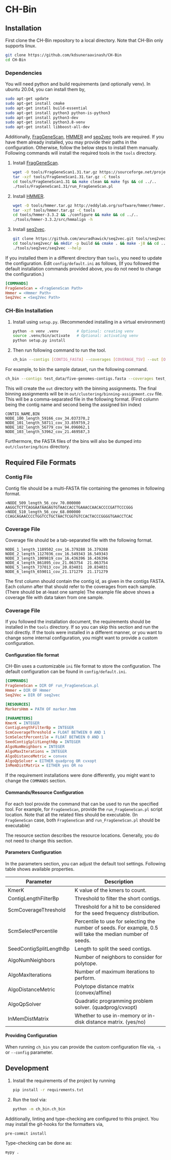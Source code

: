 # CH-Bin

## Installation

First clone the CH-Bin repository to a local directory. Note that CH-Bin only supports linux.

```bash
git clone https://github.com/kdsuneraavinash/CH-Bin
cd CH-Bin
```

### Dependencies

You will need python and build requirements (and optionally venv). In ubuntu 20.04, you can install them by,

```bash
sudo apt-get update
sudo apt-get install cmake
sudo apt-get install build-essential
sudo apt-get install python3 python-is-python3
sudo apt-get install python3-dev
sudo apt-get install python3.8-venv
sudo apt-get install libboost-all-dev
```

Additionally, [FragGeneScan](https://sourceforge.net/projects/fraggenescan), [HMMER](http://hmmer.org/)
and [seq2vec](https://github.com/anuradhawick/seq2vec) tools are required. If you have them already installed, you may provide their paths in the configuration. Otherwise, follow the below steps to install them manually. Following commands will install the required tools in the `tools` directory.

1. Install [FragGeneScan](https://sourceforge.net/projects/fraggenescan).
    ```bash
    wget -O tools/FragGeneScan1.31.tar.gz https://sourceforge.net/projects/fraggenescan/files/FragGeneScan1.31.tar.gz
    tar -xzf tools/FragGeneScan1.31.tar.gz -C tools
    cd tools/FragGeneScan1.31 && make clean && make fgs && cd ../..
    ./tools/FragGeneScan1.31/run_FragGeneScan.pl
    ```
2. Install [HMMER](http://hmmer.org/).
    ```bash
    wget -O tools/hmmer.tar.gz http://eddylab.org/software/hmmer/hmmer.tar.gz
    tar -xzf tools/hmmer.tar.gz -C tools
    cd tools/hmmer-3.3.2 && ./configure && make && cd ../..
    ./tools/hmmer-3.3.2/src/hmmalign -h
    ```
3. Install [seq2vec](https://github.com/anuradhawick/seq2vec).
    ```bash
    git clone https://github.com/anuradhawick/seq2vec.git tools/seq2vec
    cd tools/seq2vec/ && mkdir -p build && cmake . && make -j8 && cd ../..
    ./tools/seq2vec/seq2vec --help
    ```

If you installed them in a different directory than `tools`, you need to update the configuration. Edit `config/default.ini` as follows, (If you followed the default installation commands provided above, you do not need to change the configuration.)

```ini
[COMMANDS]
FragGeneScan = <FragGeneScan Path>
Hmmer = <Hmmer Path>
Seq2Vec = <Seq2Vec Path>
```

### CH-Bin Installation

1. Install using `setup.py`. (Recommended installing in a virtual environment)
    ```bash
    python -m venv .venv        # Optional: creating venv
    source .venv/bin/activate   # Optional: activating venv
    python setup.py install
    ```
2. Then run following command to run the tool.
    ```bash
    ch_bin --contigs [CONTIG_FASTA] --coverages [COVERAGE_TSV] --out [OUT_DIR]
    ```

For example, to bin the sample dataset, run the following command.
 ```bash
 ch_bin --contigs test_data/five-genomes-contigs.fasta --coverages test_data/five-genomes-abundance.abund --out out
 ```

This will create the `out` directory with the binning assignments. The final binning assignments will be in `out/clustering/binning-assignment.csv` file. This will be a comma-separated file in the following format. (First column being the contig name and second being the assigned bin index)

```csv
CONTIG_NAME,BIN
NODE_100_length_59166_cov_34.037370,2
NODE_101_length_58711_cov_33.859759,2
NODE_102_length_56779_cov_94.096062,1
NODE_103_length_53962_cov_21.469587,3
```

Furthermore, the FASTA files of the bins will also be dumped into `out/clustering/bins` directory.

## Required File Formats

### Contig File

Contig file should be a multi-FASTA file containing the genomes in following format.

```fasta
>NODE_509_length_56_cov_70.000000
AAGGCTCTTCAGGAATAAGAGTGTAACCACCTGAAACCAACACCCCGATTCCCGGG
>NODE_510_length_56_cov_68.000000
CCAGCAGAACCCCTGGTCCTGCTAACTCGGTGTCCACTACCCGGGGTGAACCTCAC
```

### Coverage File

Coverage file should be a tab-separated file with the following format.

```tsv
NODE_1_length_1189502_cov_16.379288	16.379288
NODE_2_length_1127036_cov_16.549343	16.549343
NODE_3_length_1009819_cov_16.436396	16.436396
NODE_4_length_861895_cov_21.063754	21.063754
NODE_5_length_737013_cov_20.834031	20.834031
NODE_6_length_659011_cov_21.171279	21.171279
```

The first column should contain the contig id, as given in the contigs FASTA. Each column after that should refer to the coverages from each sample. (There should be at-least one sample) The example file above shows a coverage file with data taken from one sample.

### Coverage File

If you followed the installation document, the requirements should be installed in the `tools` directory. If so you can
skip this section and run the tool directly. If the tools were installed in a different manner, or you want to change
some internal configuration, you might want to provide a custom configuration.

#### Configuration file format

CH-Bin uses a customizable `ini` file format to store the configuration. The default configuration can be found
in `config/default.ini`.

```ini
[COMMANDS]
FragGeneScan = DIR OF run_FragGeneScan.pl
Hmmer = DIR OF Hmmer
Seq2Vec = DIR OF seq2vec

[RESOURCES]
MarkersHmm = PATH OF marker.hmm

[PARAMETERS]
KmerK = INTEGER
ContigLengthFilterBp = INTEGER
ScmCoverageThreshold = FLOAT BETWEEN 0 AND 1
ScmSelectPercentile = FLOAT BETWEEN 0 AND 1
SeedContigSplitLengthBp = INTEGER
AlgoNumNeighbors = INTEGER
AlgoMaxIterations = INTEGER
AlgoDistanceMetric = convex
AlgoQpSolver = EITHER quadprog OR cvxopt
InMemDistMatrix = EITHER yes OR no
```

If the requirement installations were done differently, you might want to change the `COMMANDS` section.

#### Commands/Resource Configuration

For each tool provide the command that can be used to run the specified tool. For example, for `FragGeneScan`, provide
the `run_FragGeneScan.pl` script location. Note that all the related files should be executable.
(In `FragGeneScan` case, both `FragGeneScan` and `run_FragGeneScan.pl` should be executable)

The resource section describes the resource locations. Generally, you do not need to change this section.

#### Parameters Configuration

In the parameters section, you can adjust the default tool settings. Following table shows available properties.

| Parameter               | Description                                                  |
| ----------------------- | ------------------------------------------------------------ |
| KmerK                   | K value of the kmers to count.                               |
| ContigLengthFilterBp    | Threshold to filter the short contigs.                       |
| ScmCoverageThreshold    | Threshold for a hit to be considered for the seed frequency distribution. |
| ScmSelectPercentile     | Percentile to use for selecting the number of seeds. For example, 0.5 will take the median number of seeds. |
| SeedContigSplitLengthBp | Length to split the seed contigs.                            |
| AlgoNumNeighbors        | Number of neighbors to consider for polytope.                |
| AlgoMaxIterations       | Number of maximum iterations to perform.                     |
| AlgoDistanceMetric      | Polytope distance matrix (convex/affine)                     |
| AlgoQpSolver            | Quadratic programming problem solver. (quadprog/cvxopt)      |
| InMemDistMatrix         | Whether to use in-memory or in-disk distance matrix. (yes/no)    |

#### Providing Configuration

When running `ch_bin` you can provide the custom configuration file via, `-s` or `--config` parameter.

## Development

1. Install the requirements of the project by running
    ```bash
    pip install -r requirements.txt
    ```
2. Run the tool via:
    ```bash
    python -m ch_bin.ch_bin
    ```

Additionally, linting and type-checking are configured to this project. You may install the git-hooks for the formatters
via,

 ```bash
pre-commit install
 ```

Type-checking can be done as:

 ```bash
mypy .
 ```
